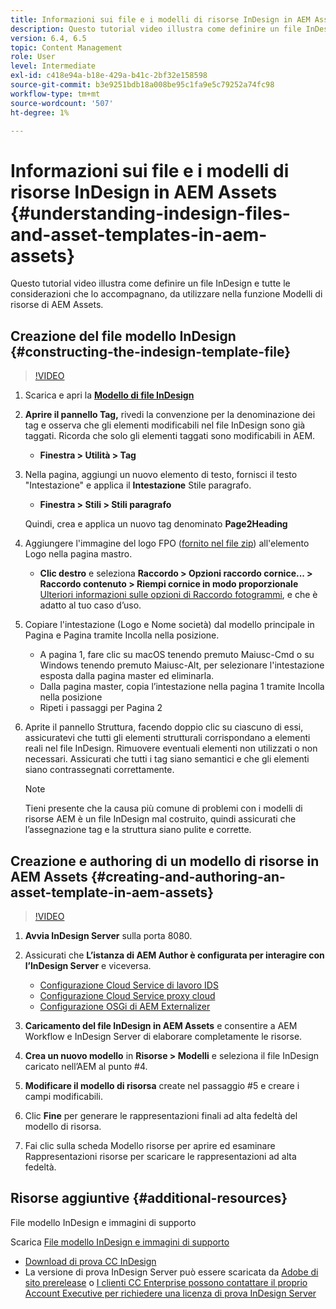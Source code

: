 ```yaml
---
title: Informazioni sui file e i modelli di risorse InDesign in AEM Assets
description: Questo tutorial video illustra come definire un file InDesign e tutte le considerazioni che lo accompagnano, da utilizzare nella funzione Modelli di risorse di AEM Assets.
version: 6.4, 6.5
topic: Content Management
role: User
level: Intermediate
exl-id: c418e94a-b18e-429a-b41c-2bf32e158598
source-git-commit: b3e9251bdb18a008be95c1fa9e5c79252a74fc98
workflow-type: tm+mt
source-wordcount: '507'
ht-degree: 1%

---
```


# Informazioni sui file e i modelli di risorse InDesign in AEM Assets {#understanding-indesign-files-and-asset-templates-in-aem-assets}

Questo tutorial video illustra come definire un file InDesign e tutte le considerazioni che lo accompagnano, da utilizzare nella funzione Modelli di risorse di AEM Assets.

## Creazione del file modello InDesign {#constructing-the-indesign-template-file}

>[!VIDEO](https://video.tv.adobe.com/v/19293?quality=12&learn=on)

1. Scarica e apri la [**Modello di file InDesign**](assets/asset-templates-tutorial-video--supporting-files.zip)
2. **Aprire il pannello Tag,** rivedi la convenzione per la denominazione dei tag e osserva che gli elementi modificabili nel file InDesign sono già taggati. Ricorda che solo gli elementi taggati sono modificabili in AEM.

   * **Finestra > Utilità > Tag**

3. Nella pagina, aggiungi un nuovo elemento di testo, fornisci il testo &quot;Intestazione&quot; e applica il **Intestazione** Stile paragrafo.

   * **Finestra > Stili > Stili paragrafo**

   Quindi, crea e applica un nuovo tag denominato **Page2Heading**

4. Aggiungere l&#39;immagine del logo FPO ([fornito nel file zip](assets/asset-templates-tutorial-video--supporting-files.zip)) all&#39;elemento Logo nella pagina mastro.

   * **Clic destro** e seleziona **Raccordo > Opzioni raccordo cornice... > Raccordo contenuto > Riempi cornice in modo proporzionale**
   [Ulteriori informazioni sulle opzioni di Raccordo fotogrammi](https://helpx.adobe.com/indesign/using/frames-objects.html#fitting_objects_to_frames), e che è adatto al tuo caso d’uso.

5. Copiare l&#39;intestazione (Logo e Nome società) dal modello principale in Pagina e Pagina tramite Incolla nella posizione.

   * A pagina 1, fare clic su macOS tenendo premuto Maiusc-Cmd o su Windows tenendo premuto Maiusc-Alt, per selezionare l&#39;intestazione esposta dalla pagina master ed eliminarla.
   * Dalla pagina master, copia l’intestazione nella pagina 1 tramite Incolla nella posizione
   * Ripeti i passaggi per Pagina 2

6. Aprite il pannello Struttura, facendo doppio clic su ciascuno di essi, assicuratevi che tutti gli elementi strutturali corrispondano a elementi reali nel file InDesign. Rimuovere eventuali elementi non utilizzati o non necessari. Assicurati che tutti i tag siano semantici e che gli elementi siano contrassegnati correttamente.

   >[!NOTE]
   >
   >Tieni presente che la causa più comune di problemi con i modelli di risorse AEM è un file InDesign mal costruito, quindi assicurati che l’assegnazione tag e la struttura siano pulite e corrette.

## Creazione e authoring di un modello di risorse in AEM Assets {#creating-and-authoring-an-asset-template-in-aem-assets}

>[!VIDEO](https://video.tv.adobe.com/v/19294?quality=12&learn=on)

1. **Avvia InDesign Server** sulla porta 8080.
2. Assicurati che **L’istanza di AEM Author è configurata per interagire con l’InDesign Server** e viceversa.

   * [Configurazione Cloud Service di lavoro IDS](http://localhost:4502/etc/cloudservices/proxy/ids.html)
   * [Configurazione Cloud Service proxy cloud](http://localhost:4502/etc/cloudservices/proxy.html)
   * [Configurazione OSGi di AEM Externalizer](http://localhost:4502/system/console/configMgr)

3. **Caricamento del file InDesign in AEM Assets** e consentire a AEM Workflow e InDesign Server di elaborare completamente le risorse.
4. **Crea un nuovo modello** in **Risorse > Modelli** e seleziona il file InDesign caricato nell’AEM al punto #4.
5. **Modificare il modello di risorsa** create nel passaggio #5 e creare i campi modificabili.
6. Clic **Fine** per generare le rappresentazioni finali ad alta fedeltà del modello di risorsa.
7. Fai clic sulla scheda Modello risorse per aprire ed esaminare Rappresentazioni risorse per scaricare le rappresentazioni ad alta fedeltà.

## Risorse aggiuntive {#additional-resources}

File modello InDesign e immagini di supporto

Scarica [File modello InDesign e immagini di supporto](assets/asset-templates-tutorial-video--supporting-files-1.zip)

* [Download di prova CC InDesign](https://creative.adobe.com/products/download/indesign)
* La versione di prova InDesign Server può essere scaricata da [Adobe di sito prerelease](https://www.adobeprerelease.com/) o [I clienti CC Enterprise possono contattare il proprio Account Executive per richiedere una licenza di prova InDesign Server](https://www.adobe.com/products/indesignserver/faq.html)
